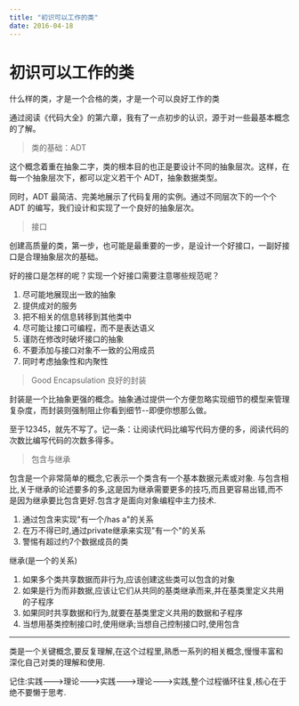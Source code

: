 ```yaml
---
title: "初识可以工作的类"
date: 2016-04-18
---
```


# 初识可以工作的类

什么样的类，才是一个合格的类，才是一个可以良好工作的类

通过阅读《代码大全》的第六章，我有了一点初步的认识，源于对一些最基本概念的了解。

> 类的基础：ADT

这个概念着重在抽象二字，类的根本目的也正是要设计不同的抽象层次。这样，在每一个抽象层次下，都可以定义若干个 ADT，抽象数据类型。

同时，ADT 最简洁、完美地展示了代码复用的实例。通过不同层次下的一个个 ADT 的编写，我们设计和实现了一个良好的抽象层次。

> 接口

创建高质量的类，第一步，也可能是最重要的一步，是设计一个好接口，一副好接口是合理抽象层次的基础。

好的接口是怎样的呢？实现一个好接口需要注意哪些规范呢？

1. 尽可能地展现出一致的抽象
2. 提供成对的服务
3. 把不相关的信息转移到其他类中
4. 尽可能让接口可编程，而不是表达语义
5. 谨防在修改时破坏接口的抽象
6. 不要添加与接口对象不一致的公用成员
7. 同时考虑抽象性和内聚性

> Good Encapsulation 良好的封装

封装是一个比抽象更强的概念。抽象通过提供一个方便忽略实现细节的模型来管理复杂度，而封装则强制阻止你看到细节--即便你想那么做。

至于12345，就先不写了。记一条：让阅读代码比编写代码方便的多，阅读代码的次数比编写代码的次数多得多。

> 包含与继承

包含是一个非常简单的概念,它表示一个类含有一个基本数据元素或对象. 与包含相比,关于继承的论述要多的多,这是因为继承需要更多的技巧,而且更容易出错,而不是因为继承要比包含更好.包含才是面向对象编程中主力技术.

1. 通过包含来实现"有一个/has a"的关系
2. 在万不得已时,通过private继承来实现"有一个"的关系
3. 警惕有超过约7个数据成员的类

继承(是一个的关系)

1. 如果多个类共享数据而非行为,应该创建这些类可以包含的对象
2. 如果是行为而非数据,应该让它们从共同的基类继承而来,并在基类里定义共用的子程序
3. 如果同时共享数据和行为,就要在基类里定义共用的数据和子程序
4. 当想用基类控制接口时,使用继承;当想自己控制接口时,使用包含

---
类是一个关键概念,要反复理解,在这个过程里,熟悉一系列的相关概念,慢慢丰富和深化自己对类的理解和使用.

记住:实践---\>理论---\>实践---\>理论---\>实践,整个过程循环往复,核心在于绝不要懒于思考.
